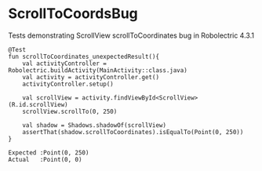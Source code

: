 # ScrollToCoordsBug
Tests demonstrating ScrollView scrollToCoordinates bug in Robolectric 4.3.1

```
@Test
fun scrollToCoordinates_unexpectedResult(){
    val activityController = Robolectric.buildActivity(MainActivity::class.java)
    val activity = activityController.get()
    activityController.setup()

    val scrollView = activity.findViewById<ScrollView>(R.id.scrollView)
    scrollView.scrollTo(0, 250)

    val shadow = Shadows.shadowOf(scrollView)
    assertThat(shadow.scrollToCoordinates).isEqualTo(Point(0, 250))
}
```

```
Expected :Point(0, 250)
Actual   :Point(0, 0)
```
